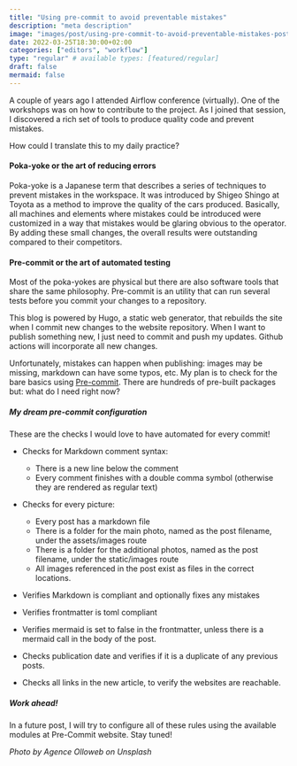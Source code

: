 ```yaml
---
title: "Using pre-commit to avoid preventable mistakes"
description: "meta description"
image: "images/post/using-pre-commit-to-avoid-preventable-mistakes-posting-to-hugo/using-pre-commit-to-avoid-preventable-mistakes-posting-to-hugo.png"
date: 2022-03-25T18:30:00+02:00
categories: ["editors", "workflow"]
type: "regular" # available types: [featured/regular]
draft: false
mermaid: false
---
```

A couple of years ago I attended Airflow conference (virtually). One of the workshops was on how to contribute to the project. As I joined that session, I discovered a rich set of tools to produce quality code and prevent mistakes.

How could I translate this to my daily practice?

#### Poka-yoke or the art of reducing errors

Poka-yoke is a Japanese term that describes a series of techniques to prevent mistakes in the workspace. It was introduced by Shigeo Shingo at Toyota as a method to improve the quality of the cars produced. Basically, all machines and elements where mistakes could be introduced were customized in a way that mistakes would be glaring obvious to the operator. By adding these small changes, the overall results were outstanding compared to their competitors.

#### Pre-commit or the art of automated testing

Most of the poka-yokes are physical but there are also software tools that share the same philosophy. Pre-commit is an utility that can run several tests before you commit your changes to a repository.

This blog is powered by Hugo, a static web generator, that rebuilds the site when I commit new changes to the website repository. When I want to publish something new, I just need to commit and push my updates. Github actions will incorporate all new changes.

Unfortunately, mistakes can happen when publishing: images may be missing, markdown can have some typos, etc. My plan is to check for the bare basics using [Pre-commit](https://pre-commit.com/). There are hundreds of pre-built packages but: what do I need right now?

##### My dream pre-commit configuration

These are the checks I would love to have automated for every commit!

- Checks for Markdown comment syntax:
  - There is a new line below the comment
  - Every comment finishes with a double comma symbol (otherwise they are rendered as regular text)
  
- Checks for every picture:
  - Every post has a markdown file
  - There is a folder for the main photo, named as the post filename, under the assets/images route
  - There is a folder for the additional photos, named as the post filename, under the static/images route
  - All images referenced in the post exist as files in the correct locations.

- Verifies Markdown is compliant and optionally fixes any mistakes
- Verifies frontmatter is toml compliant
- Verifies mermaid is set to false in the frontmatter, unless there is a mermaid call in the body of the post.

- Checks publication date and verifies if it is a duplicate of any previous posts.
  
- Checks all links in the new article, to verify the websites are reachable.

##### Work ahead!
In a future post, I will try to configure all of these rules using the available modules at Pre-Commit website. Stay tuned!

_Photo by Agence Olloweb on Unsplash_
